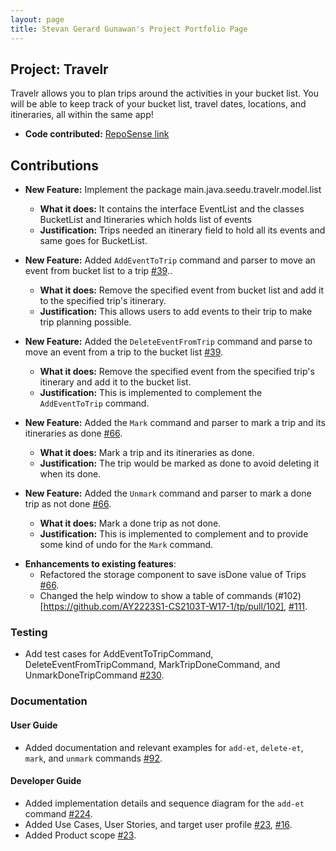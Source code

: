 ```yaml
---
layout: page 
title: Stevan Gerard Gunawan's Project Portfolio Page
---
```


## Project: Travelr
Travelr allows you to plan trips around the activities in your bucket list. You will be able to keep track of your bucket list, travel dates, locations, and itineraries, all within the same app!

- **Code contributed:** [RepoSense link](https://nus-cs2103-ay2223s1.github.io/tp-dashboard/?search=gerardstevan&breakdown=true)

## Contributions
- **New Feature:** Implement the package main.java.seedu.travelr.model.list 
    - **What it does:** It contains the interface EventList and the classes BucketList and Itineraries which holds list of events
    - **Justification:** Trips needed an itinerary field to hold all its events and same goes for BucketList.
    
- **New Feature:** Added `AddEventToTrip` command and parser to move an event from bucket list to a trip [\#39](https://github.com/AY2223S1-CS2103T-W17-1/tp/pull/39)..
    - **What it does:** Remove the specified event from bucket list and add it to the specified trip's itinerary.
    - **Justification:** This allows users to add events to their trip to make trip planning possible.
- **New Feature:** Added the `DeleteEventFromTrip` command and parse to move an event from a trip to the bucket list [\#39](https://github.com/AY2223S1-CS2103T-W17-1/tp/pull/39).
    - **What it does:** Remove the specified event from the specified trip's itinerary and add it to the bucket list.
    - **Justification:** This is implemented to complement the `AddEventToTrip` command.
- **New Feature:** Added the `Mark` command and parser to mark a trip and its itineraries as done [\#66](https://github.com/AY2223S1-CS2103T-W17-1/tp/pull/66).
    - **What it does:** Mark a trip and its itineraries as done. 
    - **Justification:** The trip would be marked as done to avoid deleting it when its done.
- **New Feature:** Added the `Unmark` command and parser to mark a done trip as not done [\#66](https://github.com/AY2223S1-CS2103T-W17-1/tp/pull/66). 
    - **What it does:** Mark a done trip as not done.
    - **Justification:** This is implemented to complement and  to provide some kind of undo for the `Mark` command.

* **Enhancements to existing features**:
    * Refactored the storage component to save isDone value of Trips [\#66](https://github.com/AY2223S1-CS2103T-W17-1/tp/pull/66).
    * Changed the help window to show a table of commands (\#102)[https://github.com/AY2223S1-CS2103T-W17-1/tp/pull/102], [\#111](https://github.com/AY2223S1-CS2103T-W17-1/tp/pull/111).

### Testing
- Add test cases for AddEventToTripCommand, DeleteEventFromTripCommand, MarkTripDoneCommand, and UnmarkDoneTripCommand [\#230](https://github.com/AY2223S1-CS2103T-W17-1/tp/pull/230).

### Documentation
#### User Guide
- Added documentation and relevant examples for `add-et`, `delete-et`, `mark`, and  `unmark` commands [\#92](https://github.com/AY2223S1-CS2103T-W17-1/tp/pull/92).

#### Developer Guide
- Added implementation details and sequence diagram for the `add-et` command [\#224](https://github.com/AY2223S1-CS2103T-W17-1/tp/pull/224).
- Added Use Cases, User Stories, and target user profile [\#23](https://github.com/AY2223S1-CS2103T-W17-1/tp/pull/23), [\#16](https://github.com/AY2223S1-CS2103T-W17-1/tp/pull/16).
- Added Product scope [\#23](https://github.com/AY2223S1-CS2103T-W17-1/tp/pull/23).
